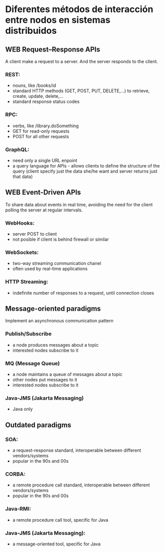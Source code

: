 # Diferentes métodos de interacción entre nodos en sistemas distribuidos

## WEB Request–Response APIs

A client make a request to a server. And the server responds to the client.

### REST:

-   nouns, like /books/id
-   standard HTTP methods (GET, POST, PUT, DELETE,...) to retrieve, create, update, delete,...
-   standard response status codes

### RPC:

-   verbs, like /library.doSomething
-   GET for read-only requests
-   POST for all other requests

### GraphQL:

-   need only a single URL enpoint
-   a query language for APIs - allows clients to define the structure of the query (client specify just the data she/he want and server returns just that data)

## WEB Event-Driven APIs

To share data about events in real time, avoiding the need for the client polling the server at regular intervals.

### WebHooks:

-   server POST to client
-   not posible if client is behind firewall or similar

### WebSockets:

-   two-way streaming communication chanel
-   often used by real-time applications

### HTTP Streaming:

-   indefinite number of responses to a request, until connection closes

## Message-oriented paradigms

Implement an asynchronous communication pattern

### Publish/Subscribe

-   a node produces messages about a topic
-   interested nodes subscribe to it

### MQ (Message Queue)

-   a node maintains a queue of messages about a topic
-   other nodes put messages to it
-   interested nodes subscribe to it

### Java-JMS (Jakarta Messaging)

-   Java only

## Outdated paradigms

### SOA:

-   a request-response standard, interoperable between different vendors/systems
-   popular in the 90s and 00s

### CORBA:

-   a remote procedure call standard, interoperable between different vendors/systems
-   popular in the 90s and 00s

### Java-RMI:

-   a remote procedure call tool, specific for Java

### Java-JMS (Jakarta Messaging):

-   a message-oriented tool, specific for Java
